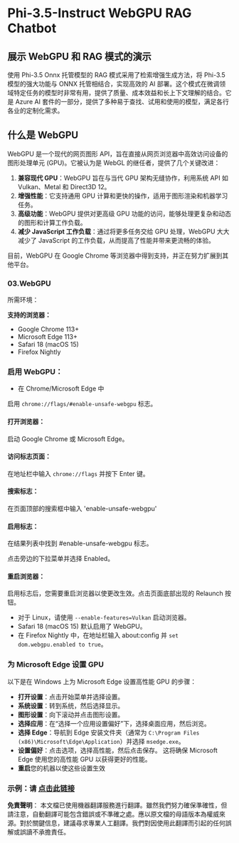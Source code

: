 # Phi-3.5-Instruct WebGPU RAG Chatbot

## 展示 WebGPU 和 RAG 模式的演示

使用 Phi-3.5 Onnx 托管模型的 RAG 模式采用了检索增强生成方法，将 Phi-3.5 模型的强大功能与 ONNX 托管相结合，实现高效的 AI 部署。这个模式在微调领域特定任务的模型时非常有用，提供了质量、成本效益和长上下文理解的结合。它是 Azure AI 套件的一部分，提供了多种易于查找、试用和使用的模型，满足各行各业的定制化需求。

## 什么是 WebGPU
WebGPU 是一个现代的网页图形 API，旨在直接从网页浏览器中高效访问设备的图形处理单元 (GPU)。它被认为是 WebGL 的继任者，提供了几个关键改进：

1. **兼容现代 GPU**：WebGPU 旨在与当代 GPU 架构无缝协作，利用系统 API 如 Vulkan、Metal 和 Direct3D 12。
2. **增强性能**：它支持通用 GPU 计算和更快的操作，适用于图形渲染和机器学习任务。
3. **高级功能**：WebGPU 提供对更高级 GPU 功能的访问，能够处理更复杂和动态的图形和计算工作负载。
4. **减少 JavaScript 工作负载**：通过将更多任务交给 GPU 处理，WebGPU 大大减少了 JavaScript 的工作负载，从而提高了性能并带来更流畅的体验。

目前，WebGPU 在 Google Chrome 等浏览器中得到支持，并正在努力扩展到其他平台。

### 03.WebGPU
所需环境：

**支持的浏览器：**
- Google Chrome 113+
- Microsoft Edge 113+
- Safari 18 (macOS 15)
- Firefox Nightly

### 启用 WebGPU：

- 在 Chrome/Microsoft Edge 中

启用 `chrome://flags/#enable-unsafe-webgpu` 标志。

#### 打开浏览器：
启动 Google Chrome 或 Microsoft Edge。

#### 访问标志页面：
在地址栏中输入 `chrome://flags` 并按下 Enter 键。

#### 搜索标志：
在页面顶部的搜索框中输入 'enable-unsafe-webgpu'

#### 启用标志：
在结果列表中找到 #enable-unsafe-webgpu 标志。

点击旁边的下拉菜单并选择 Enabled。

#### 重启浏览器：

启用标志后，您需要重启浏览器以使更改生效。点击页面底部出现的 Relaunch 按钮。

- 对于 Linux，请使用 `--enable-features=Vulkan` 启动浏览器。
- Safari 18 (macOS 15) 默认启用了 WebGPU。
- 在 Firefox Nightly 中，在地址栏输入 about:config 并 `set dom.webgpu.enabled to true`。

### 为 Microsoft Edge 设置 GPU

以下是在 Windows 上为 Microsoft Edge 设置高性能 GPU 的步骤：

- **打开设置**：点击开始菜单并选择设置。
- **系统设置**：转到系统，然后选择显示。
- **图形设置**：向下滚动并点击图形设置。
- **选择应用**：在“选择一个应用设置偏好”下，选择桌面应用，然后浏览。
- **选择 Edge**：导航到 Edge 安装文件夹（通常为 `C:\Program Files (x86)\Microsoft\Edge\Application`）并选择 `msedge.exe`。
- **设置偏好**：点击选项，选择高性能，然后点击保存。
这将确保 Microsoft Edge 使用您的高性能 GPU 以获得更好的性能。
- **重启**您的机器以使这些设置生效

### 示例：请 [点击此链接](https://github.com/microsoft/aitour-exploring-cutting-edge-models/tree/main/src/02.ONNXRuntime/01.WebGPUChatRAG)

**免責聲明**：
本文檔已使用機器翻譯服務進行翻譯。雖然我們努力確保準確性，但請注意，自動翻譯可能包含錯誤或不準確之處。應以原文檔的母語版本為權威來源。對於關鍵信息，建議尋求專業人工翻譯。我們對因使用此翻譯而引起的任何誤解或誤讀不承擔責任。